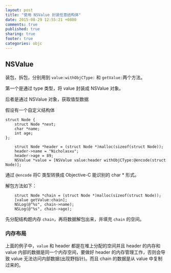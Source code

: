```yaml
---
layout: post
title: "使用 NSValue 封装任意结构体"
date: 2015-08-29 12:55:21 +0800
comments: true
published: true
sharing: true
footer: true
categories: objc
---
```


## NSValue

装包，拆包，分别用到 `value:withObjCType:` 和 `getValue:`两个方法。

第一个是通过 type 类型，将 value 封装成 NSValue 对象。

后者是通过 NSValue 对象，获取值型数据

假设有一个自定义结构体

```
struct Node {
    struct Node *next;
    char *name;
    int age;
};
```

```
    struct Node *header = (struct Node *)malloc(sizeof(struct Node));
    header->name = "Nicholasxu";
    header->age = 89;    
    NSValue *value = [NSValue value:header withObjCType:@encode(struct Node)];
```

通过 `@encode` 将C 类型转换成 Objective-C 能识别的 char * 形式。

解包方法如下：

```
    struct Node *chain = (struct Node *)malloc(sizeof(struct Node));
    [value getValue:chain];
    NSLog(@"%s", chain->name);
	NSLog(@"%s", chain->age);

```

先分配结构题内存 `chain`，再将数据解包出来，并填充 `chain` 的空间。

### 内存布局

上面的例子中，`value` 和 header 都是在堆上分配的空间并且 header 的内存和 value 内部的数据是同一个内存空间，要做好 header 的内存管理工作，否则会导致 value 无法访问内部数据(出现野指针)。而且 chain 的数据是从 value 中复制过来的。


